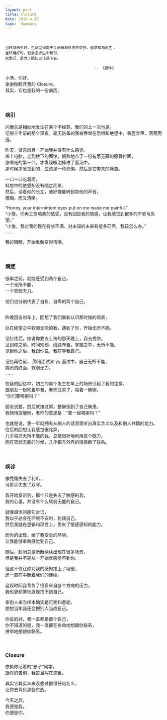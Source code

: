 ```yaml
---
layout: post
title: Closure
date: 2018-4-30 
tags:  Summary   
---
```

<br>

```
当环境恶劣时，生命就倾向于关闭掉和外界的交换，追求孤独永生；
当环境好时，就会追求生命繁衍，
而繁衍，是为了把知识传递下去。

                                        -- 《超体》
```
小汤，你好。<br>
谢谢你翻开我的 Closure。<br>
其实，它也是我的一份病历。
<br><br><br>

### 病引

闪爆总是相似地发生在某个不经意，我们的上一次也是。<br>
记得三年前的那个深夜，毫无防备的我被吞噬在恐惧和绝望中，丢盔弃甲，落荒而逃。

昨天，读完消息一开始我并没有什么感觉。<br>
盖上电脑，走到楼下的面馆，娴熟地点了一份有葱无蒜的豚骨拉面，<br>
张嘴吃的第一口，才发现眼泪掉进了面汤中。<br>
那时候才感觉到的，应该是一种恐惧，然后是它带来的痛苦。

一口一口吃着面，<br>
料想中的绝望却没有随之而来，<br>
然后，读着你的长文，我好像能听到其他的声音，<br>
模糊，而又清晰。

“Honey, your intermittent eyes put on me made me painful.”<br>
“小詹，你再三忽略我的感受，没有回应我的情感，让我感觉到很多的不安与失望。” <br>
“小詹，我对我的现在有些不满，对未知的未来有挺多茫然，我该怎么办。”<br>
......

我的眼睛，开始重新变得清晰。
<br><br><br>

### 病症

很早之前，就能感受到两个自己，<br>
一个无所不能，<br>
一个软弱无力。<br>

他们也分别代表了自负、自卑的两个自己。
<br><br>

昨晚回去的车上，回想了我们重新认识那时候的场景，<br>

处在绝望之中软弱无能的我，遇到了你，开始无所不能。

记忆往后，你说你要去上海的那天晚上，我去找你，<br>
见到你之前，时间规划、线路布置，掌握之中，无所不能。<br>
见到你之后，我跟你说，我在等我自己。<br>

记忆再往前，
腾讯面试和 yy 面试中，自己无所不能，<br>
腾讯的终面，软弱无力。<br>
......

在我的回忆中，初三的某个发生在早上的场景引起了我的注意，<br>
跟朋友一起吃着早餐，老师过来了，端着一碗粥，<br>
“你们要喝粥吗？”<br>

朋友说要，然后就接过粥，整碗倒到了自己碗里。<br>
我悄悄提醒他，老师的意思是：“要一起喝粥吗？”

也就是说，我一早就拥有从别人的话里面听出真实含义以及和别人共情的能力。<br>
往后的回想让我感觉很诧异，<br>
几乎每次无所不能的我，总能很好地利用这个能力，<br>
而在软弱无能的时候，几乎都与外界的情感断了联系。
<br><br><br>

### 病诊

像秃鹰失去了利爪，<br>
弓箭手失去了双眸。

我开始意识到，那个只是失去了触感的我，<br>
我的心里，并没有什么软弱无能的自己。

就像超体的那句台词，<br>
我似乎总会在环境不安时，封闭自己，<br>
然后我就在逻辑和理性上，丢失了情感感知的能力。

而你的出现，给了我安全的环境，<br>
让我能够重新感觉到自己。

随后，封闭总是断断续续出现在很多场景，<br>
但是我并不是从一开始就感觉不到你。

但这不仅让你对我的感知撞上了墙壁，<br>
还一直在中断着我们的连续。

这段时间我背负了很多来自各个方向的压力，<br>
我也更频繁地发现找不到自己。

拿别人来当样本确实是可笑和悲剧，<br>
想想当年我还会把别人当成自己。

你说的对，我一直都是那个自己，<br>
你不知道的是，我一直都在拼命地想跟你联系，<br>
拼命地想跟你联系。
<br><br><br>

### Closure

依赖你活着的”影子“同学，<br>
跟你的告别，我暂且写在这里。

其实它其实从来没想过假借任何名义，<br>
让你去背负那些东西。

今天之后，<br>
我便是我，<br>
你便是你。





